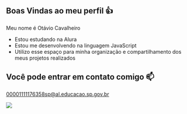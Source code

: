 ## Boas Vindas ao meu perfil 👍

Meu nome é Otávio Cavalheiro

- Estou estudando na Alura
- Estou me desenvolvendo na linguagem JavaScript
- Utilizo esse espaço para minha organização e compartilhamento dos meus projetos realizados 

## Você pode entrar em contato comigo 📫

00001111176358sp@al.educacao.sp.gov.br


![](https://media1.tenor.com/m/3X9v444Ur9EAAAAC/shaun-the-sheep-sheep.gif)
